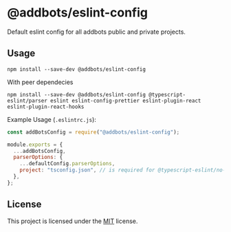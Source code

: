 # @addbots/eslint-config

Default eslint config for all addbots public and private projects.

## Usage

`npm install --save-dev @addbots/eslint-config`

With peer dependecies

`npm install --save-dev @addbots/eslint-config @typescript-eslint/parser eslint eslint-config-prettier eslint-plugin-react eslint-plugin-react-hooks`

Example Usage (`.eslintrc.js`):

```javascript
const addBotsConfig = require("@addbots/eslint-config");

module.exports = {
  ...addBotsConfig,
  parserOptions: {
    ...defaultConfig.parserOptions,
    project: "tsconfig.json", // is required for @typescript-eslint/no-floating-promises rule
  },
};
```

## License

This project is licensed under the [MIT](LICENSE) license.
